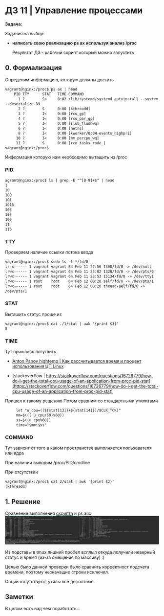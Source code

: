 # ДЗ 11 |  Управление процессами 
**Задача:** 

Задания на выбор:

- **написать свою реализацию ps ax используя анализ /proc**

    Результат ДЗ - рабочий скрипт который можно запустить




## 0. Формализация
Определим информацию, которую должны достать
```
vagrant@nginx:/proc$ ps ax | head
    PID TTY      STAT   TIME COMMAND
      1 ?        Ss     0:02 /lib/systemd/systemd autoinstall --system --deserialize 39
      2 ?        S      0:00 [kthreadd]
      3 ?        I<     0:00 [rcu_gp]
      4 ?        I<     0:00 [rcu_par_gp]
      5 ?        I<     0:00 [slub_flushwq]
      6 ?        I<     0:00 [netns]
      8 ?        I<     0:00 [kworker/0:0H-events_highpri]
     10 ?        I<     0:00 [mm_percpu_wq]
     11 ?        S      0:00 [rcu_tasks_rude_]
vagrant@nginx:/proc$ 

```
Информация которую нам необходимо вытащить из /proc
### PID
```
agrant@nginx:/proc$ ls | grep -E "^[0-9]+$" | head
1
10
100
101
1015
103
105
106
11
116

```
### TTY
Проверяем наличие ссылки потока ввода 
```
vagrant@nginx:/proc$ sudo ls -l */fd/0
lr-x------ 1 vagrant vagrant 64 Feb 11 22:56 1300/fd/0 -> /dev/null
lrwx------ 1 vagrant vagrant 64 Feb 11 23:02 1328/fd/0 -> /dev/pts/0
lrwx------ 1 vagrant vagrant 64 Feb 11 23:53 15134/fd/0 -> /dev/tty1
lrwx------ 1 root    root    64 Feb 12 00:20 self/fd/0 -> /dev/pts/1
lrwx------ 1 root    root    64 Feb 12 00:20 thread-self/fd/0 -> /dev/pts/1

```
### STAT
Выташить статус проще из 
```
vagrant@nginx:/proc$ cat ./1/stat | awk '{print $3}'
S
```
### TIME


Тут пришлось погуглить

- [Anton Panov hightemp | Как рассчитывается время и процент использования ЦП Linux](https://github.com/hightemp/docLinux/blob/master/articles/%D0%9A%D0%B0%D0%BA%20%D1%80%D0%B0%D1%81%D1%81%D1%87%D0%B8%D1%82%D1%8B%D0%B2%D0%B0%D0%B5%D1%82%D1%81%D1%8F%20%D0%B2%D1%80%D0%B5%D0%BC%D1%8F%20%D0%B8%20%D0%BF%D1%80%D0%BE%D1%86%D0%B5%D0%BD%D1%82%20%D0%B8%D1%81%D0%BF%D0%BE%D0%BB%D1%8C%D0%B7%D0%BE%D0%B2%D0%B0%D0%BD%D0%B8%D1%8F%20%D0%A6%D0%9F%20Linux.md)

- [stackoverflow |  https://stackoverflow.com/questions/16726779/how-do-i-get-the-total-cpu-usage-of-an-application-from-proc-pid-stat](https://stackoverflow.com/questions/16726779/how-do-i-get-the-total-cpu-usage-of-an-application-from-proc-pid-stat)

Пришел к такому решению Потом сравним со стандартными утилитами
```                                        
     let "u_cpu=((${stat[13]}+${stat[14]})/$CLK_TCK)"           
     mm=$((( u_cpu/60)%60))                                     
     ss=$((u_cpu%60))                                                                                        
     time="$mm:$ss"                                             

```

### COMMAND
Тут зависит от того в каком пространстве выполняется пользователя или ядра

При наличии выводим /proc/PID/cmdline 

При отсутствии 
```
vagrant@nginx:/proc$ cat 2/stat | awk '{print $2}'
(kthreadd)
```


## 1. Решение 
Сравнение выполнения [скрипта](script.sh) и ps aux
![Alt text](<Screenshot from 2024-02-14 00-51-56.png>)

Из подставы в tmux лишний пробел всплыл откуда получили неверный статус и время (из-за смещения по массиву) :) 

Целью было данной проверки было сравнить корректност подсчета времени, поэтому незначащие строки исключил.

Опции отсутствуют, утилы все дефолтные.
## Заметки
В целом есть над чем поработать...